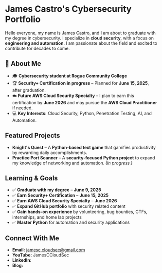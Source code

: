# James Castro's Cybersecurity Portfolio  
Hello everyone, my name is James Castro, and I am about to graduate with my degree in cybersecurity. I specialize in **cloud security**, with a focus on **engineering and automation**. I am passionate about the field and excited to contribute for decades to come.

## 🔹 About Me  
- 🎓 **Cybersecurity student at Rogue Community College**  
- 🏆 **Security+ Certification in progress** – Planned for **June 15, 2025**, after graduation.  
- ☁️ **Future AWS Cloud Security Specialty** – I plan to earn this certification by **June 2026** and may pursue the **AWS Cloud Practitioner** if needed.  
- 💻 **Key Interests:** Cloud Security, Python, Penetration Testing, AI, and Automation.  

## Featured Projects  
- **Knight's Quest** – A **Python-based text game** that gamifies productivity by rewarding daily accomplishments.  
- **Practice Port Scanner** – A **security-focused Python project** to expand my knowledge of networking and automation. *(In progress.)*  

## Learning & Goals  
- ✅ **Graduate with my degree** – **June 9, 2025**  
- ✅ **Earn Security+ Certification** – **June 15, 2025**  
- ✅ **Earn AWS Cloud Security Specialty** – **June 2026**  
- ✅ **Expand GitHub portfolio** with security related content 
- ✅ **Gain hands-on experience** by volunteering, bug bounties, CTFs, internships, and home lab projects  
- ✅ **Master Python** for automation and security applications  

## Connect With Me  
- **Email:** jamesc.cloudsec@gmail.com  
- **YouTube:** JamesCCloudSec
- **LinkedIn:**
- **Blog:** 




